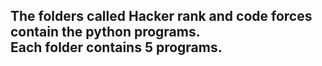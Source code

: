 <h2>The folders called Hacker rank and code forces contain the python programs.<br>
Each folder contains 5 programs.
</h2>
